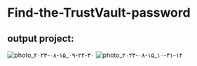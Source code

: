 # Find-the-TrustVault-password
## output project:

![photo_۲۰۲۳-۰۸-۱۵_۰۹-۲۲-۳۰](https://github.com/Peyman2012/Find-the-TrustVault-password/assets/88220773/9c598523-835c-494c-9929-cc15c5fa9cdf)
![photo_۲۰۲۳-۰۸-۱۵_۱۰-۴۱-۱۲](https://github.com/Peyman2012/Find-the-TrustVault-password/assets/88220773/84c3e64c-de60-46be-8f85-8f5dcbd99573)
